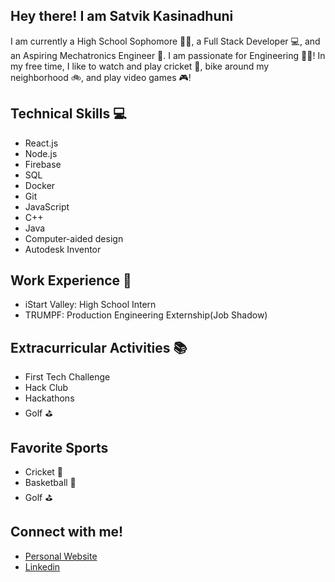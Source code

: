 ## Hey there! I am Satvik Kasinadhuni 
I am currently a High School Sophomore 👨‍🎓, a Full Stack Developer 💻, and an Aspiring Mechatronics Engineer 🔌. I am passionate for Engineering 🧑‍🔧! In my free time, I like to watch and play cricket 🏏, bike around my neighborhood 🚲, and play video games 🎮!


## Technical Skills 💻
- React.js
- Node.js
- Firebase
- SQL
- Docker 
- Git
- JavaScript 
- C++
- Java
- Computer-aided design 
- Autodesk Inventor

## Work Experience 💼
- iStart Valley: High School Intern 
- TRUMPF: Production Engineering Externship(Job Shadow)

## Extracurricular Activities 📚
- First Tech Challenge 
- Hack Club 
- Hackathons 
- Golf ⛳

## Favorite Sports 
- Cricket 🏏
- Basketball 	🏀
- Golf ⛳

## Connect with me!
- [Personal Website](https://kasinadhuniprogrammer.github.io/Personal-Website/)
- [Linkedin](www.linkedin.com/in/satvik-kasinadhuni)



<!--
**KasinadhuniProgrammer/KasinadhuniProgrammer** is a ✨ _special_ ✨ repository because its `README.md` (this file) appears on your GitHub profile.
